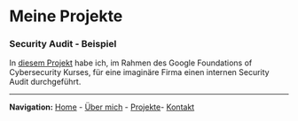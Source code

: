 # Meine Projekte

### Security Audit - Beispiel

In [diesem Projekt](projects/Example%20Security%20Audit/) habe ich, im Rahmen des Google Foundations of Cybersecurity Kurses, für eine imaginäre Firma einen internen Security Audit durchgeführt.

___
**Navigation:** [Home](/) - [Über mich](/about.md) - [Projekte](/projects.md)- [Kontakt](/contact.md)
